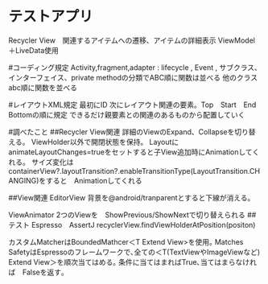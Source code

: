 # テストアプリ
Recycler View　関連するアイテムへの遷移、アイテムの詳細表示
ViewModel＋LiveData使用

#コーディング規定
Activity,fragment,adapter : lifecycle , Event , サブクラス、インターフェイス、private methodの分類でABC順に関数は並べる
他のクラス　abc順に関数を並べる

#レイアウトXML規定
最初にID
次にレイアウト関連の要素。Top　Start　End Bottomの順に規定
できるだけ親要素との関連のあるものから配置していく

#調べたこと
##Recycler View関連
詳細のViewのExpand、Collapseを切り替える。
ViewHolder以外で開閉状態を保持。
LayoutにanimateLayoutChanges=trueをセットすると子View追加時にAnimationしてくれる。
サイズ変化はcontainerView?.layoutTransition?.enableTransitionType(LayoutTransition.CHANGING)をすると　Animationしてくれる

##View関連
EditorView
背景を@android/tranparentとすると下線が消える｡

ViewAnimator
2つのViewを　ShowPrevious/ShowNextで切り替えられる
##テスト
Espresso　AssertJ
recyclerView.findViewHolderAtPosition(positon)

カスタムMatcherはBoundedMathcer＜T Extend View>を使用｡
Matches SafetyはEspressoのフレームワークで､全ての＜T(TextViewやImageViewなど) Extend View＞を順次当てはめる｡
条件に当てはまればTrue､当てはまらなければ　Falseを返す｡
